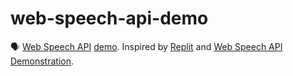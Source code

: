 # web-speech-api-demo

:speaking_head: [Web Speech API](https://developer.mozilla.org/docs/Web/API/Web_Speech_API/Using_the_Web_Speech_API) [demo](https://b.remarkabl.org/web-speech-api-demo). Inspired by [Replit](https://replit.com/@remarkablemark/Web-Speech-API-Demo#index.html) and [Web Speech API Demonstration](https://www.google.com/intl/en/chrome/demos/speech.html).
